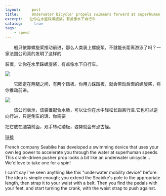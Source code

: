 ```yaml
---
layout:     post
title:      Underwater bicycle' propels swimmers forward at superhuman speed
excerpt:   让你在水里踩螺旋桨，有点像水下自行车
catalog: 	 true
tags:
    - speed
---
```


&emsp;&emsp;船只依靠螺旋桨推动前进，那么人类装上螺旋桨，不就能长距离游泳了吗？一家法国公司真的发明了这样的

装置，让你在水里踩螺旋桨，有点像水下自行车。

![](https://pic.imgdb.cn/item/66b75f24d9c307b7e901712b.webp)

&emsp;&emsp;它固定在两腿之间，有两个踏板。你用力踩踏板，就会带动后面的螺旋桨，将你推动前进。

![](https://pic.imgdb.cn/item/66b75f60d9c307b7e901a666.webp)

&emsp;&emsp;该公司表示，该装置配合水肺，可以让你在水中轻松长距离行进.它也可以逆向行进，只是倒车的话，你需要

把它放在脑袋前面，双手转动踏板，姿势就会有点古怪。

[链接](https://newatlas.com/marine/seabike-swimming-propeller/)

French company Seabike has developed a swimming device that uses your own leg power to accelerate you through the water at superhuman speeds. This crank-driven pusher prop looks a bit like an underwater unicycle... We'd love to take one for a spin!

I can't say I've seen anything like this "underwater mobility device" before. The idea is simple enough; you extend the Seabike's pole to the appropriate length, then strap it to your waist with a belt. Then you find the pedals with your feet, and start turning the crank, with the waist strap to push against.
